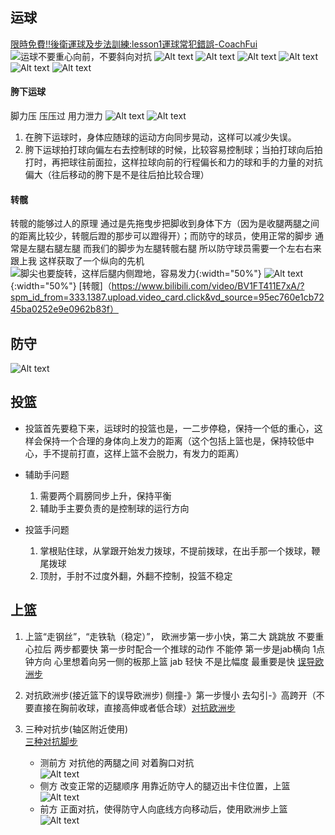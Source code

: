 ## 运球

[限時免費!!後衛運球及步法訓練:lesson1運球常犯錯誤-CoachFui](https://www.youtube.com/watch?v=yFdYSuJ5IBE)
![运球不要重心向前，不要斜向对抗](images/%E7%AF%AE%E7%90%83/image.png) 
![Alt text](images/%E7%AF%AE%E7%90%83/image-1.png)
![Alt text](images/%E7%AF%AE%E7%90%83/image-2.png)
![Alt text](images/%E7%AF%AE%E7%90%83/image-3.png)
![Alt text](images/%E7%AF%AE%E7%90%83/image-4.png)
![Alt text](images/%E7%AF%AE%E7%90%83/image-5.png)
![Alt text](images/%E7%AF%AE%E7%90%83/image-6.png)

#### 胯下运球

脚力压 压压过 用力泄力
![Alt text](images/%E7%AF%AE%E7%90%83/image-7.png)
![Alt text](images/%E7%AF%AE%E7%90%83/image-8.png)

1. 在胯下运球时，身体应随球的运动方向同步晃动，这样可以减少失误。
2. 胯下运球拍打球向偏左右去控制球的时候，比较容易控制球；当拍打球向后拍打时，再把球往前面拉，这样拉球向前的行程偏长和力的球和手的力量的对抗偏大（往后移动的胯下是不是往后拍比较合理）

#### 转髋

 转髋的能够过人的原理 通过是先拖曳步把脚收到身体下方（因为是收腿两腿之间的距离比较少，转髋后蹬的那步可以蹬得开）；而防守的球员，使用正常的脚步 通常是左腿右腿左腿 而我们的脚步为左腿转髋右腿 所以防守球员需要一个左右右来跟上我 这样获取了一个纵向的先机
 ![脚尖也要旋转，这样后腿内侧蹬地，容易发力](images/%E7%AF%AE%E7%90%83/image-10.png){:width="50%"}
 ![Alt text](images/%E7%AF%AE%E7%90%83/image-11.png){:width="50%"}
 [转髋]（https://www.bilibili.com/video/BV1FT411E7xA/?spm_id_from=333.1387.upload.video_card.click&vd_source=95ec760e1cb7245ba0252e9e0962b83f）

## 防守

![Alt text](images/%E7%AF%AE%E7%90%83/image-9.png)

## 投篮

* 投篮首先要稳下来，运球时的投篮也是，一二步停稳，保持一个低的重心，这样会保持一个合理的身体向上发力的距离（这个包括上篮也是，保持较低中心，手不提前打直，这样上篮不会脱力，有发力的距离）

* 辅助手问题
    
    1. 需要两个肩膀同步上升，保持平衡
    2. 辅助手主要负责的是控制球的运行方向

* 投篮手问题

    1. 掌根贴住球，从掌跟开始发力拨球，不提前拨球，在出手那一个拨球，鞭尾拨球
    2. 顶肘，手肘不过度外翻，外翻不控制，投篮不稳定

## 上篮

1. 上篮“走钢丝”，“走铁轨（稳定）”， 欧洲步第一步小快，第二大 跳跳放 不要重心拉后 两步都要快 第一步时配合一个推球的动作 不能停 第一步是jab横向 1点钟方向 心里想着向另一侧的板那上篮 jab 轻快 不是比幅度 最重要是快
[误导欧洲步](https://www.bilibili.com/video/BV1o4411Y7uE/?spm_id_from=333.337.search-card.all.click&vd_source=95ec760e1cb7245ba0252e9e0962b83f)

2. 对抗欧洲步(接近篮下的误导欧洲步) 侧撞-》第一步慢小 去勾引-》高跨开（不要直接在胸前收球，直接高伸或者低合球）[对抗欧洲步](https://www.bilibili.com/video/BV12a4y127HS/?spm_id_from=333.337.search-card.all.click&vd_source=95ec760e1cb7245ba0252e9e0962b83f)

3. 三种对抗步(轴区附近使用)  
[三种对抗脚步](https://www.bilibili.com/video/BV1Qg4y127UA?spm_id_from=333.788.recommend_more_video.19&vd_source=95ec760e1cb7245ba0252e9e0962b83f)

    * 测前方 对抗他的两腿之间 对着胸口对抗  
    ![Alt text](images/%E7%AF%AE%E7%90%83/image-12.png)
    * 侧方   改变正常的迈腿顺序 用靠近防守人的腿迈出卡住位置，上篮  
    ![Alt text](images/%E7%AF%AE%E7%90%83/image-13.png)
    * 前方 正面对抗，使得防守人向底线方向移动后，使用欧洲步上篮  
    ![Alt text](images/%E7%AF%AE%E7%90%83/image-14.png)
